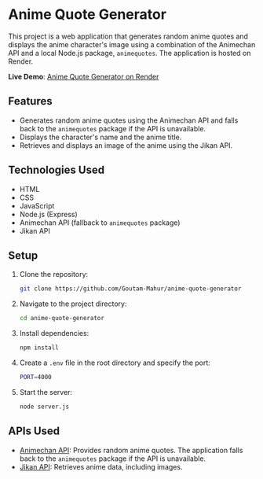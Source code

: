 # Anime Quote Generator

This project is a web application that generates random anime quotes and displays the anime character's image using a combination of the Animechan API and a local Node.js package, `animequotes`. The application is hosted on Render.

**Live Demo**: [Anime Quote Generator on Render](https://anime-quote-generator-6f5z.onrender.com/)

## Features

- Generates random anime quotes using the Animechan API and falls back to the `animequotes` package if the API is unavailable.
- Displays the character's name and the anime title.
- Retrieves and displays an image of the anime using the Jikan API.

## Technologies Used

- HTML
- CSS
- JavaScript
- Node.js (Express)
- Animechan API (fallback to `animequotes` package)
- Jikan API

## Setup

1. Clone the repository:
    ```bash
    git clone https://github.com/Goutam-Mahur/anime-quote-generator
    ```
2. Navigate to the project directory:
    ```bash
    cd anime-quote-generator
    ```
3. Install dependencies:
    ```bash
    npm install
    ```
4. Create a `.env` file in the root directory and specify the port:
    ```bash
    PORT=4000
    ```
5. Start the server:
    ```bash
    node server.js
    ```
    
## APIs Used

- [Animechan API](https://animechan.xyz): Provides random anime quotes. The application falls back to the `animequotes` package if the API is unavailable.
- [Jikan API](https://jikan.moe): Retrieves anime data, including images.
